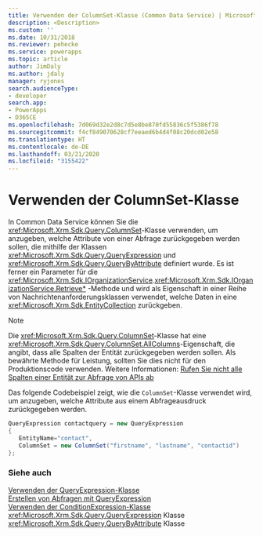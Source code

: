 ```yaml
---
title: Verwenden der ColumnSet-Klasse (Common Data Service) | Microsoft-Dokumentation
description: <Description>
ms.custom: ''
ms.date: 10/31/2018
ms.reviewer: pehecke
ms.service: powerapps
ms.topic: article
author: JimDaly
ms.author: jdaly
manager: ryjones
search.audienceType:
- developer
search.app:
- PowerApps
- D365CE
ms.openlocfilehash: 7d069d32e2d8c7d5e8be870fd55836c5f5386f78
ms.sourcegitcommit: f4cf849070628cf7eeaed6b4d4f08c20dcd02e58
ms.translationtype: HT
ms.contentlocale: de-DE
ms.lasthandoff: 03/21/2020
ms.locfileid: "3155422"
---
```

# <a name="use-the-columnset-class"></a>Verwenden der ColumnSet-Klasse

In Common Data Service können Sie die <xref:Microsoft.Xrm.Sdk.Query.ColumnSet>-Klasse verwenden, um anzugeben, welche Attribute von einer Abfrage zurückgegeben werden sollen, die mithilfe der Klassen <xref:Microsoft.Xrm.Sdk.Query.QueryExpression> und <xref:Microsoft.Xrm.Sdk.Query.QueryByAttribute> definiert wurde. Es ist ferner ein Parameter für die <xref:Microsoft.Xrm.Sdk.IOrganizationService>.<xref:Microsoft.Xrm.Sdk.IOrganizationService.Retrieve*> -Methode und wird als Eigenschaft in einer Reihe von Nachrichtenanforderungsklassen verwendet, welche Daten in eine <xref:Microsoft.Xrm.Sdk.EntityCollection> zurückgeben.

> [!NOTE]
> Die <xref:Microsoft.Xrm.Sdk.Query.ColumnSet>-Klasse hat eine <xref:Microsoft.Xrm.Sdk.Query.ColumnSet.AllColumns>-Eigenschaft, die angibt, dass alle Spalten der Entität zurückgegeben werden sollen. Als bewährte Methode für Leistung, sollten Sie dies nicht für den Produktionscode verwenden. Weitere Informationen: [Rufen Sie nicht alle Spalten einer Entität zur Abfrage von APIs ab](/dynamics365/customer-engagement/guidance/data/retrieve-specific-columns-entity-via-query-apis)

Das folgende Codebeispiel zeigt, wie die `ColumnSet`-Klasse verwendet wird, um anzugeben, welche Attribute aus einem Abfrageausdruck zurückgegeben werden.  
  
```csharp  
QueryExpression contactquery = new QueryExpression   
{  
   EntityName="contact",  
   ColumnSet = new ColumnSet("firstname", "lastname", "contactid")   
};  
```  
  
### <a name="see-also"></a>Siehe auch  

[Verwenden der QueryExpression-Klasse](use-queryexpression-class.md)<br />
[Erstellen von Abfragen mit QueryExpression](build-queries-with-queryexpression.md)<br />
[Verwenden der ConditionExpression-Klasse](use-conditionexpression-class.md)<br /> 
<xref:Microsoft.Xrm.Sdk.Query.QueryExpression> Klasse <br />
<xref:Microsoft.Xrm.Sdk.Query.QueryByAttribute> Klasse <br />